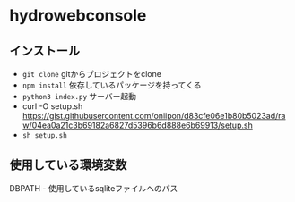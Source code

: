 # hydrowebconsole

## インストール

+ `git clone` gitからプロジェクトをclone
+ `npm install` 依存しているパッケージを持ってくる
+ `python3 index.py` サーバー起動
+  curl -O setup.sh https://gist.githubusercontent.com/oniipon/d83cfe06e1b80b5023ad/raw/04ea0a21c3b69182a6827d5396b6d888e6b69913/setup.sh
+  `sh setup.sh`

## 使用している環境変数

DBPATH - 使用しているsqliteファイルへのパス
